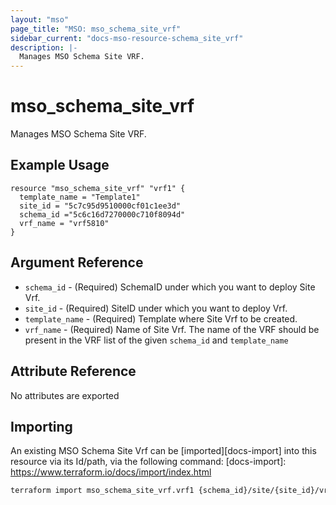 ```yaml
---
layout: "mso"
page_title: "MSO: mso_schema_site_vrf"
sidebar_current: "docs-mso-resource-schema_site_vrf"
description: |-
  Manages MSO Schema Site VRF.
---
```


# mso_schema_site_vrf #

 Manages MSO Schema Site VRF.

## Example Usage ##

```hcl
resource "mso_schema_site_vrf" "vrf1" {
  template_name = "Template1"
  site_id = "5c7c95d9510000cf01c1ee3d"
  schema_id ="5c6c16d7270000c710f8094d"
  vrf_name = "vrf5810"
}
```

## Argument Reference ##

* `schema_id` - (Required) SchemaID under which you want to deploy Site Vrf.
* `site_id` - (Required) SiteID under which you want to deploy Vrf.
* `template_name` - (Required) Template where Site Vrf to be created.
* `vrf_name` - (Required) Name of Site Vrf. The name of the VRF should be present in the VRF list of the given `schema_id` and `template_name`

## Attribute Reference ##

No attributes are exported

## Importing ##

An existing MSO Schema Site Vrf can be [imported][docs-import] into this resource via its Id/path, via the following command: [docs-import]: <https://www.terraform.io/docs/import/index.html>

```bash
terraform import mso_schema_site_vrf.vrf1 {schema_id}/site/{site_id}/vrf/{vrf_name}
```